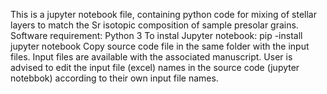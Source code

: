 This is a jupyter notebook file, containing python code for mixing of stellar layers to match the Sr isotopic composition of sample presolar grains.
Software requirement: Python 3
To instal Jupyter notebook: pip -install jupyter notebook
Copy source code file in the same folder with the input files. 
Input files are available with the associated manuscript. 
User is advised to edit the input file (excel) names in the source code (jupyter notebbok) according to their own input file names. 

